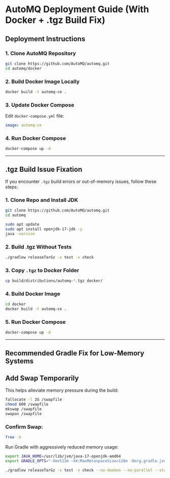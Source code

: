 # AutoMQ Deployment Guide (With Docker + .tgz Build Fix)



## Deployment Instructions

### 1. Clone AutoMQ Repository

```bash
git clone https://github.com/AutoMQ/automq.git
cd automq/docker
```

### 2. Build Docker Image Locally

```bash
docker build -t automq-ce .
```

### 3. Update Docker Compose

Edit `docker-compose.yml` file:

```yaml
image: automq-ce
```

### 4. Run Docker Compose

```bash
docker-compose up -d
```

---

## .tgz Build Issue Fixation

If you encounter `.tgz` build errors or out-of-memory issues, follow these steps:

### 1. Clone Repo and Install JDK

```bash
git clone https://github.com/AutoMQ/automq.git
cd automq

sudo apt update
sudo apt install openjdk-17-jdk -y
java -version
```

### 2. Build .tgz Without Tests

```bash
./gradlew releaseTarGz -x test -x check
```

### 3. Copy `.tgz` to Docker Folder

```bash
cp build/distributions/automq-*.tgz docker/
```

### 4. Build Docker Image

```bash
cd docker
docker build -t automq-ce .
```

### 5. Run Docker Compose

```bash
docker-compose up -d
```

---

## Recommended Gradle Fix for Low-Memory Systems


##  Add Swap Temporarily

This helps alleviate memory pressure during the build:

```bash
fallocate -l 2G /swapfile
chmod 600 /swapfile
mkswap /swapfile
swapon /swapfile
```

### Confirm Swap:

```bash
free -h
```


Run Gradle with aggressively reduced memory usage:

```bash
export JAVA_HOME=/usr/lib/jvm/java-17-openjdk-amd64
export GRADLE_OPTS="-Xmx512m -XX:MaxMetaspaceSize=128m -Dorg.gradle.jvmargs='-Xmx512m'"

./gradlew releaseTarGz -x test -x check --no-daemon --no-parallel --stacktrace
```


